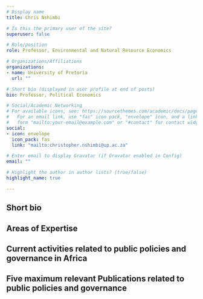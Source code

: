 ```yaml
---
# Display name
title: Chris Nshimbi

# Is this the primary user of the site?
superuser: false

# Role/position
role: Professor, Environmental and Natural Resource Economics

# Organizations/Affiliations
organizations:
- name: University of Pretoria
  url: ""

# Short bio (displayed in user profile at end of posts)
bio: Professor, Political Economics

# Social/Academic Networking
# For available icons, see: https://sourcethemes.com/academic/docs/page-builder/#icons
#   For an email link, use "fas" icon pack, "envelope" icon, and a link in the
#   form "mailto:your-email@example.com" or "#contact" for contact widget.
social:
- icon: envelope
  icon_pack: fas
  link: "mailto:christopher.nshimbi@up.ac.za"

# Enter email to display Gravatar (if Gravatar enabled in Config)
email: ""

# Highlight the author in author lists? (true/false)
highlight_name: true

---
```


## Short bio

## Areas of Expertise

## Current activities related to public policies and governance in Africa

## Five maximum relevant Publications related to public policies and governance
